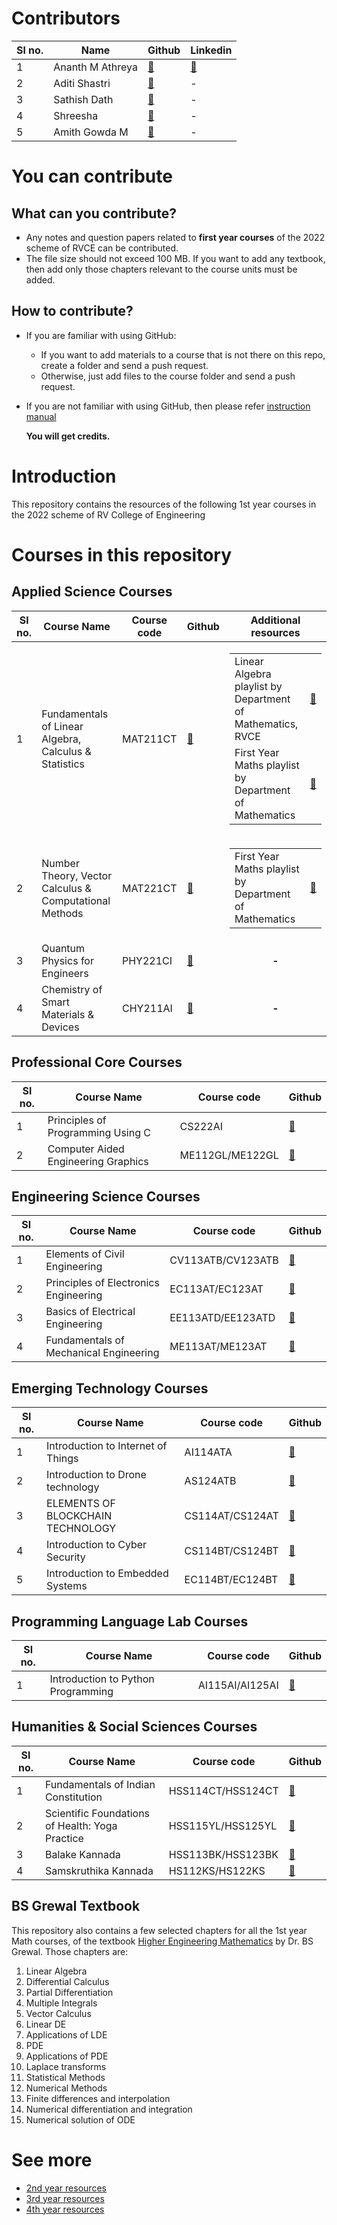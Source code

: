 # Contributors
|**Sl no.**|**Name**|**Github**|**Linkedin**|
|-|-|-|-|
|1|Ananth M Athreya|[🔗](https://github.com/AnanthMAthreya)|[🔗](https://www.linkedin.com/in/ananth-m-athreya-963262287/)|
|2|Aditi Shastri|[🔗](https://github.com/AditiShastri)|-|
|3|Sathish Dath|[🔗](https://github.com/dath2006)|-|
|4|Shreesha|[🔗](https://github.com/shreesha84)|-|
|5|Amith Gowda M|[🔗](https://github.com/amithgowda-m)|-|
# You can contribute
## What can you contribute?
- Any notes and question papers related to __first year courses__ of the 2022 scheme of RVCE can be contributed.
- The file size should not exceed 100 MB. If you want to add any textbook, then add only those chapters relevant to the course units must be added.
## How to contribute?
- If you are familiar with using GitHub:
  + If you want to add materials to a course that is not there on this repo, create a folder and send a push request.
  + Otherwise, just add files to the course folder and send a push request.
  
- If you are not familiar with using GitHub, then please refer [instruction manual](https://github.com/AnanthMAthreya/HowToContribute)

  __You will get credits.__
# Introduction
This repository contains the resources of the following 1st year courses in the 2022 scheme of RV College of Engineering
# Courses in this repository
## Applied Science Courses
|**Sl no.**|**Course Name**|**Course code**|**Github**|**Additional resources**|
|-|-|-|-|:-:|
|1|Fundamentals of Linear Algebra, Calculus & Statistics|MAT211CT|[🔗](https://github.com/AnanthMAthreya/1st-year-resources-2022-scheme-rvce/tree/main/1st_sem/Mathematics)|<table><tr><td>Linear Algebra playlist by Department of Mathematics, RVCE</td><td>[🔗](https://youtube.com/playlist?list=PLlzzm7LKQHC1zkIXcGlshq9e5C0UL7gvd&si=l-GXzlL91hD-6xHC)</td></tr><tr><td>First Year Maths playlist by Department of Mathematics</td><td>[🔗](https://youtube.com/playlist?list=PLlzzm7LKQHC3foeKqiqL24TAOFcdpWPWt&si=FCfN94JN0_vrNdeN)</td></tr></table>|
|2|Number Theory, Vector Calculus & Computational Methods|MAT221CT|[🔗](https://github.com/AnanthMAthreya/1st-year-resources-2022-scheme-rvce/tree/main/2nd%20sem/Maths(22MA21C))|<table><tr><td>First Year Maths playlist by Department of Mathematics</td><td>[🔗](https://youtube.com/playlist?list=PLlzzm7LKQHC3foeKqiqL24TAOFcdpWPWt&si=FCfN94JN0_vrNdeN)</td></tr></table>|
|3|Quantum Physics for Engineers|PHY221CI|[🔗](https://github.com/AnanthMAthreya/1st-year-resources-2022-scheme-rvce/tree/main/2nd%20sem/Physics(22PH22C))|**-**|
|4|Chemistry of Smart Materials & Devices|CHY211AI|[🔗](https://github.com/AnanthMAthreya/1st-year-resources-2022-scheme-rvce/tree/main/1st_sem/Chemistry)|**-**|
## Professional Core Courses
|**Sl no.**|**Course Name**|**Course code**|**Github**|
|-|-|-|-|
|1|Principles of Programming Using C|CS222AI|[🔗](https://github.com/AnanthMAthreya/1st-year-resources-2022-scheme-rvce/tree/main/2nd%20sem/Programming%20in%20C(22CS23))|
|2|Computer Aided Engineering Graphics|ME112GL/ME122GL|[🔗](https://github.com/AnanthMAthreya/1st-year-resources-2022-scheme-rvce/tree/main/1st_sem/CAED)|
## Engineering Science Courses
|**Sl no.**|**Course Name**|**Course code**|**Github**|
|-|-|-|-|
|1|Elements of Civil Engineering|CV113ATB/CV123ATB|[🔗](https://github.com/AnanthMAthreya/1st-year-resources-2022-scheme-rvce/tree/main/Engineering%20Science%20courses(ESC)/Civil%20ESC)|
|2|Principles of Electronics Engineering|EC113AT/EC123AT|[🔗](https://github.com/AnanthMAthreya/1st-year-resources-2022-scheme-rvce/tree/main/Engineering%20Science%20courses(ESC)/Electronics%20ESC)|
|3|Basics of Electrical Engineering|EE113ATD/EE123ATD|[🔗](https://github.com/AnanthMAthreya/1st-year-resources-2022-scheme-rvce/tree/main/Engineering%20Science%20courses(ESC)/Electrical%20ESC(EE113AT%2CEE123AT))|
|4|Fundamentals of Mechanical Engineering|ME113AT/ME123AT|[🔗](https://github.com/AnanthMAthreya/1st-year-resources-2022-scheme-rvce/tree/main/Engineering%20Science%20courses(ESC)/Mechanical(22ES24E))|
## Emerging Technology Courses
|**Sl no.**|**Course Name**|**Course code**|**Github**|
|-|-|-|-|
|1|Introduction to Internet of Things|AI114ATA|[🔗](https://github.com/AnanthMAthreya/1st-year-resources-2022-scheme-rvce/tree/main/Emerging%20Technology%20Courses(ETC)/Introduction%20to%20Internet%20of%20Things(AI114ATA))|
|2|Introduction to Drone technology|AS124ATB|[🔗](https://github.com/AnanthMAthreya/1st-year-resources-2022-scheme-rvce/tree/main/Emerging%20Technology%20Courses(ETC)/Introduction%20to%20Drone%20technology(AS124ATB))
|3|ELEMENTS OF BLOCKCHAIN TECHNOLOGY|CS114AT/CS124AT|[🔗](https://github.com/AnanthMAthreya/1st-year-resources-2022-scheme-rvce/tree/main/Emerging%20Technology%20Courses(ETC)/Blockchain(CS124AT))|
|4|Introduction to Cyber Security|CS114BT/CS124BT|[🔗](https://github.com/AnanthMAthreya/1st-year-resources-2022-scheme-rvce/tree/main/Emerging%20Technology%20Courses(ETC)/Introdution%20to%20Cyber%20Security(CS124BT))
|5|Introduction to Embedded Systems|EC114BT/EC124BT|[🔗](https://github.com/AnanthMAthreya/1st-year-resources-2022-scheme-rvce/tree/main/Emerging%20Technology%20Courses(ETC)/Embedded%20systems(22EM211))|
## Programming Language Lab Courses
|**Sl no.**|**Course Name**|**Course code**|**Github**|
|-|-|-|-|
|1|Introduction to Python Programming|AI115AI/AI125AI|[🔗](https://github.com/AnanthMAthreya/1st-year-resources-2022-scheme-rvce/tree/main/Programming%20Language%20Course(PLC)/Python%20PLC)|
## Humanities & Social Sciences Courses
|**Sl no.**|**Course Name**|**Course code**|**Github**|
|-|-|-|-|
|1|Fundamentals of Indian Constitution|HSS114CT/HSS124CT|[🔗](https://github.com/AnanthMAthreya/1st-year-resources-2022-scheme-rvce/tree/main/1st_sem/Indian%20constitution)|
|2|Scientific Foundations of Health: Yoga Practice|HSS115YL/HSS125YL|[🔗](https://github.com/AnanthMAthreya/1st-year-resources-2022-scheme-rvce/tree/main/1st_sem/Indian%20constitution)|
|3|Balake Kannada|HSS113BK/HSS123BK|[🔗](https://github.com/AnanthMAthreya/1st-year-resources-2022-scheme-rvce/tree/main/2nd%20sem)|
|4|Samskruthika Kannada|HS112KS/HS122KS|[🔗](https://github.com/AnanthMAthreya/1st-year-resources-2022-scheme-rvce/tree/main/2nd%20sem/Samskrithika%20Kannada%20(HS112KS))
## BS Grewal Textbook
This repository also contains a few selected chapters for all the 1st year Math courses, of the textbook [Higher Engineering Mathematics](https://github.com/AnanthMAthreya/1st-year-resources-2022-scheme-rvce/tree/main/BS%20Grewal%20Math%20textbook) by Dr. BS Grewal. Those chapters are:
1) Linear Algebra
2) Differential Calculus
3) Partial Differentiation
4) Multiple Integrals
5) Vector Calculus
6) Linear DE
7) Applications of LDE
8) PDE
9) Applications of PDE
10) Laplace transforms
11) Statistical Methods
12) Numerical Methods
13) Finite differences and interpolation
14) Numerical differentiation and integration
15) Numerical solution of ODE
# See more
- [2nd year resources](https://github.com/AnanthMAthreya/2nd-year-resources-2022-scheme-rvce)
- [3rd year resources](https://github.com/AnanthMAthreya/3rd-year-resources-2022-scheme-rvce)
- [4th year resources](https://github.com/AnanthMAthreya/4th_year_resources_2022_scheme_RVCE)
